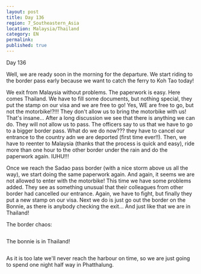 ```yaml
---
layout: post
title: Day 136
region: 7_Southeastern_Asia
location: Malaysia/Thailand
category: EN
permalink:
published: true
---
```


Day 136

Well, we are ready soon in the morning for the departure. We start riding to the border pass early because we want to catch the ferry to Koh Tao today!

We exit from Malaysia without problems. The paperwork is easy. Here comes Thailand. We have to fill some documents, but nothing special, they put the stamp on our visa and we are free to go! Yes, WE are free to go, but not the motorbike!?!!! They don't allow us to bring the motorbike with us! That's insane... After a long discussion we see that there is anything we can do. They will not allow us to pass. The officers say to us that we have to go to a bigger border pass. What do we do now??? they have to cancel our entrance to the country adn we are deported (first time ever!!). Then, we have to reenter to Malaysia (thanks that the process is quick and easy), ride more than one hour to the other border under the rain and do the paperwork again. IUHU!!!

Once we reach the Sadao pass border (with a nice storm above us all the way), we start doing the same paperwork again. And again, it seems we are not allowed to enter with the motorbike! This time we have some problems added. They see as something unusual that their colleagues from other border had cancelled our entrance. Again, we have to fight, but finally they put a new stamp on our visa. Next we do is just go out the border on the Bonnie, as there is anybody checking the exit... And just like that we are in Thailand!

The border chaos:

<p><a
href="https://lh3.googleusercontent.com/UIsIaIvW8usVQI5XUxlwzRYxshL_CruEytiA8j1UXlfIx9PCRKbizKKPoe5tBYAIAGgnAIgjyhNyFuZmRGNkmMtdtOUlbV77Gl8U01AZPlXI_ne2WVbvxyNZe7swDsrIZREVX-wIKHWPyp9hrN7P9faJzpSM5-JD5eX6SoTtwU9RUvNp0bC9RS763MJlYJOIPyVwggsSrT4LaNMgYZ9UZKYC1FpIQzeN0HoNmAKbaa_MJbteBTH7zWPX84vBX-NiW7A5mF0MBTWgSaX0tQ6fIh4B1gqnjbN5DpN77tdnsScySXfnGLhEz0NAFx7p5RNVOpkCbjtph-yN27VVX4NRj_-ybUaJEda_Wh53dw7Rq7NXhsPJoQUfjWJjzmil2x008qyAwz_3KXdtKcKO724oPchk3YvaVuS7j-xXMyf4rThrSUSk78a8TAK70X2Q2ZiA6ruQYLK0eFuuU6kBt-lnZvtAjD_MQypy8Sebud4tY90fKe-Qsm5Gr5FLGQ2lro6HiOy4iE8tMeqc26VTTxRBFxLQWs-p5kL2HdjmUXFkEXHjZ_r9-rxYtp_Ce9-M5JCXtxxdEtzAP7DhIkWFJxUGFvueVTW7zIeuaPYQsfoP4F3ugrpAuLHsQ4RHtH-0svcQtACKaZqLb5v4SUwA4PTKZ3N13CjsL4J91isXZrltbzQ4cd9aWVnvlGdamdiXSmVUY7Hc_1QGUxfMvg4pEBQ=w836-h627-no"><img 
src="https://lh3.googleusercontent.com/UIsIaIvW8usVQI5XUxlwzRYxshL_CruEytiA8j1UXlfIx9PCRKbizKKPoe5tBYAIAGgnAIgjyhNyFuZmRGNkmMtdtOUlbV77Gl8U01AZPlXI_ne2WVbvxyNZe7swDsrIZREVX-wIKHWPyp9hrN7P9faJzpSM5-JD5eX6SoTtwU9RUvNp0bC9RS763MJlYJOIPyVwggsSrT4LaNMgYZ9UZKYC1FpIQzeN0HoNmAKbaa_MJbteBTH7zWPX84vBX-NiW7A5mF0MBTWgSaX0tQ6fIh4B1gqnjbN5DpN77tdnsScySXfnGLhEz0NAFx7p5RNVOpkCbjtph-yN27VVX4NRj_-ybUaJEda_Wh53dw7Rq7NXhsPJoQUfjWJjzmil2x008qyAwz_3KXdtKcKO724oPchk3YvaVuS7j-xXMyf4rThrSUSk78a8TAK70X2Q2ZiA6ruQYLK0eFuuU6kBt-lnZvtAjD_MQypy8Sebud4tY90fKe-Qsm5Gr5FLGQ2lro6HiOy4iE8tMeqc26VTTxRBFxLQWs-p5kL2HdjmUXFkEXHjZ_r9-rxYtp_Ce9-M5JCXtxxdEtzAP7DhIkWFJxUGFvueVTW7zIeuaPYQsfoP4F3ugrpAuLHsQ4RHtH-0svcQtACKaZqLb5v4SUwA4PTKZ3N13CjsL4J91isXZrltbzQ4cd9aWVnvlGdamdiXSmVUY7Hc_1QGUxfMvg4pEBQ=w836-h627-no" class="oversize" alt=""></a></p>

The bonnie is in Thailand!

<p><a
href="https://lh3.googleusercontent.com/sWXpYI45GLKnlYl3zyWJsI8KFvzSoa8lZCF2GO3qumwfw4bkl9jdlmqzJibaATgIs6TKu_U50z-S2u68aYJ-OgodWuZsdran3Q4dCcu-bgl-YdGg0Yfys7n3H5kJYHNG3Gk0wfxzOu3IbIoKuV0Y7wLTtl3ZB2pWY-9FY0TE4fD4d358l0s5ImIPZos6a_M3ZnHg_AfyKKWQrsio33jKrAZB42C-dIQgp53HP0RDDsGb22070ETVclcmaN66atCAmHqbyDbVlxr9b_qgcUVsTUGpEYJ-JsBXcSkIT9nwq24ZDMp-VlOzP4C2po7eC4UGrdtac9dqieXKcWgVmhdggCJFlxZd4OLptlM0aSYAZraAGjwrMG9vGkHyoHrDXqJ-1sygmdlsdTNc8uD_UlQXZ5UTgOiIWBunbsN66ew1Y6WsvfxKQgh2o6oKohH-NhGvftd8YRPeidsnEYlOfirlMXNO6BUyYR12mz3JY0OXdHlRTkkSLb4CW79_88LYUhXZo497Q0QamyySDncdLS6V-55gu4gv2Y-EZGki4R1fiuqDIiKvdNHXRFMKfjUTbAMBJBC25ArMjPdvjenJKGa82htWz88kgVlzbCQiZh7aDZtldrfDEv8guHwm_aPYSEtDXNMO0xGlpWZQLIvU84DvQl0TFyHrKSNbY-6F_flXLjYcWW9yzyEEP4v3oBxT2D8q7D0Qta7T-3-wpyGisJQ=w836-h627-no"><img 
src="https://lh3.googleusercontent.com/sWXpYI45GLKnlYl3zyWJsI8KFvzSoa8lZCF2GO3qumwfw4bkl9jdlmqzJibaATgIs6TKu_U50z-S2u68aYJ-OgodWuZsdran3Q4dCcu-bgl-YdGg0Yfys7n3H5kJYHNG3Gk0wfxzOu3IbIoKuV0Y7wLTtl3ZB2pWY-9FY0TE4fD4d358l0s5ImIPZos6a_M3ZnHg_AfyKKWQrsio33jKrAZB42C-dIQgp53HP0RDDsGb22070ETVclcmaN66atCAmHqbyDbVlxr9b_qgcUVsTUGpEYJ-JsBXcSkIT9nwq24ZDMp-VlOzP4C2po7eC4UGrdtac9dqieXKcWgVmhdggCJFlxZd4OLptlM0aSYAZraAGjwrMG9vGkHyoHrDXqJ-1sygmdlsdTNc8uD_UlQXZ5UTgOiIWBunbsN66ew1Y6WsvfxKQgh2o6oKohH-NhGvftd8YRPeidsnEYlOfirlMXNO6BUyYR12mz3JY0OXdHlRTkkSLb4CW79_88LYUhXZo497Q0QamyySDncdLS6V-55gu4gv2Y-EZGki4R1fiuqDIiKvdNHXRFMKfjUTbAMBJBC25ArMjPdvjenJKGa82htWz88kgVlzbCQiZh7aDZtldrfDEv8guHwm_aPYSEtDXNMO0xGlpWZQLIvU84DvQl0TFyHrKSNbY-6F_flXLjYcWW9yzyEEP4v3oBxT2D8q7D0Qta7T-3-wpyGisJQ=w836-h627-no" class="oversize" alt=""></a></p>

As it is too late we'll never reach the harbour on time, so we are just going to spend one night half way in Phatthalung.

